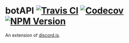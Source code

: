 # botAPI [![Travis CI](https://img.shields.io/travis/winneon/botapi.svg)](https://travis-ci.org/winneon/botapi) [![Codecov](https://img.shields.io/codecov/c/github/winneon/botapi.svg)](https://codecov.io/gh/winneon/botapi) [![NPM Version](https://img.shields.io/npm/v/botapi.svg)](https://www.npmjs.com/package/botapi)

An extension of [discord.js](https://github.com/hydrabolt/discord.js).
